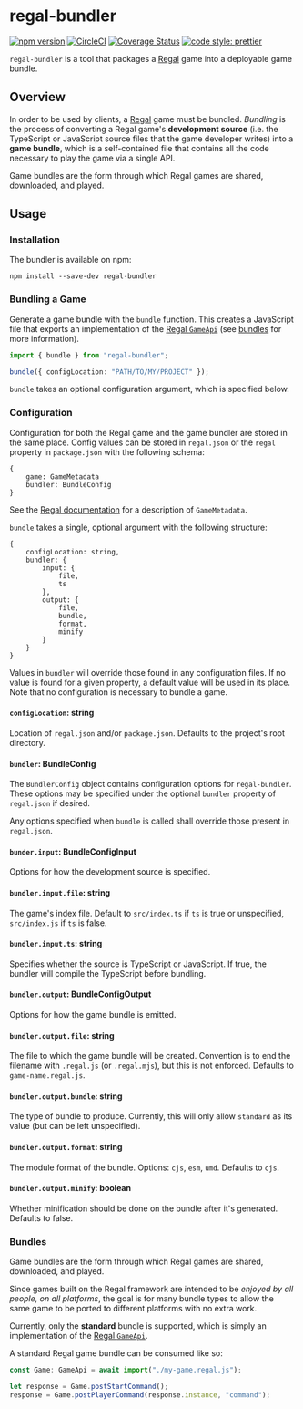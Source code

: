 # regal-bundler

[![npm version](https://badge.fury.io/js/regal-bundler.svg)](https://badge.fury.io/js/regal-bundler)
[![CircleCI](https://circleci.com/gh/regal/regal-bundler.svg?style=svg)](https://circleci.com/gh/regal/regal-bundler)
[![Coverage Status](https://coveralls.io/repos/github/regal/regal-bundler/badge.svg?branch=master)](https://coveralls.io/github/regal/regal-bundler?branch=master)
[![code style: prettier](https://img.shields.io/badge/code_style-prettier-ff69b4.svg?style=flat-square)](https://github.com/prettier/prettier)

`regal-bundler` is a tool that packages a [Regal](https://github.com/regal/regal) game into a deployable game bundle.

## Overview

In order to be used by clients, a [Regal](https://github.com/regal/regal) game must be bundled. *Bundling* is the process of converting a Regal game's **development source** (i.e. the TypeScript or JavaScript source files that the game developer writes) into a **game bundle**, which is a self-contained file that contains all the code necessary to play the game via a single API.

Game bundles are the form through which Regal games are shared, downloaded, and played.

## Usage

### Installation

The bundler is available on npm:

```
npm install --save-dev regal-bundler
```

### Bundling a Game

Generate a game bundle with the `bundle` function. This creates a JavaScript file that exports an implementation of the [Regal `GameApi`](https://github.com/regal/regal/blob/master/src/api/game-api.ts) (see [bundles](#bundles) for more information).

```ts
import { bundle } from "regal-bundler";

bundle({ configLocation: "PATH/TO/MY/PROJECT" });
```

`bundle` takes an optional configuration argument, which is specified below.

### Configuration

Configuration for both the Regal game and the game bundler are stored in the same place. Config values can be stored in `regal.json` or the `regal` property in `package.json` with the following schema:

```
{
    game: GameMetadata
    bundler: BundleConfig
}
```

See the [Regal documentation](https://github.com/regal/regal/blob/master/src/config/game-metadata.ts) for a description of `GameMetadata`.

`bundle` takes a single, optional argument with the following structure:

```
{
    configLocation: string,
    bundler: {
        input: {
            file,
            ts
        },
        output: {
            file,
            bundle,
            format,
            minify
        }
    }
}
```

Values in `bundler` will override those found in any configuration files. If no value is found for a given property, a default value will be used in its place. Note that no configuration is necessary to bundle a game.

#### `configLocation`: string

Location of `regal.json` and/or `package.json`. Defaults to the project's root directory.

#### `bundler`: BundleConfig

The `BundlerConfig` object contains configuration options for `regal-bundler`. These options may be specified under the optional `bundler` property of `regal.json` if desired.

Any options specified when `bundle` is called shall override those present in `regal.json`.

#### `bunder.input`: BundleConfigInput

Options for how the development source is specified.

#### `bundler.input.file`: string

The game's index file. Default to `src/index.ts` if `ts` is true or unspecified, `src/index.js` if `ts` is false.

#### `bundler.input.ts`: string

Specifies whether the source is TypeScript or JavaScript. If true, the bundler will compile the TypeScript before bundling.

#### `bundler.output`: BundleConfigOutput

Options for how the game bundle is emitted.

#### `bundler.output.file`: string

The file to which the game bundle will be created. Convention is to end the filename with `.regal.js` (or `.regal.mjs`), but this is not enforced. Defaults to `game-name.regal.js`.

#### `bundler.output.bundle`: string

The type of bundle to produce. Currently, this will only allow `standard` as its value (but can be left unspecified).

#### `bundler.output.format`: string

The module format of the bundle. Options: `cjs`, `esm`, `umd`. Defaults to `cjs`.

#### `bundler.output.minify`: boolean

Whether minification should be done on the bundle after it's generated. Defaults to false.

### Bundles

Game bundles are the form through which Regal games are shared, downloaded, and played.

Since games built on the Regal framework are intended to be *enjoyed by all people, on all platforms*, the goal is for many bundle types to allow the same game to be ported to different platforms with no extra work.

Currently, only the **standard** bundle is supported, which is simply an implementation of the [Regal `GameApi`](https://github.com/regal/regal/blob/master/src/api/game-api.ts).

A standard Regal game bundle can be consumed like so:

```ts
const Game: GameApi = await import("./my-game.regal.js");

let response = Game.postStartCommand();
response = Game.postPlayerCommand(response.instance, "command");
```